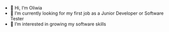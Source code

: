 - 👋 Hi, I’m Oliwia
- 👀 I’m currently looking for my first job as a Junior Developer or Software Tester
- 🌱 I’m interested in growing my software skills
